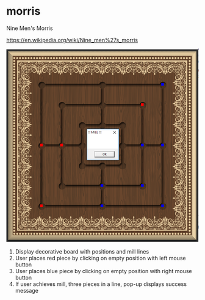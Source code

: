 # morris
Nine Men's Morris

https://en.wikipedia.org/wiki/Nine_men%27s_morris

![screenshot](https://github.com/JamesBremner/morris/blob/master/doc/Capture.PNG)

1. Display decorative board with positions and mill lines
1. User places red piece by clicking on empty position with left mouse button
2. User places blue piece by clicking on empty position with right mouse button
3. If user achieves mill, three pieces in a line, pop-up displays success message
